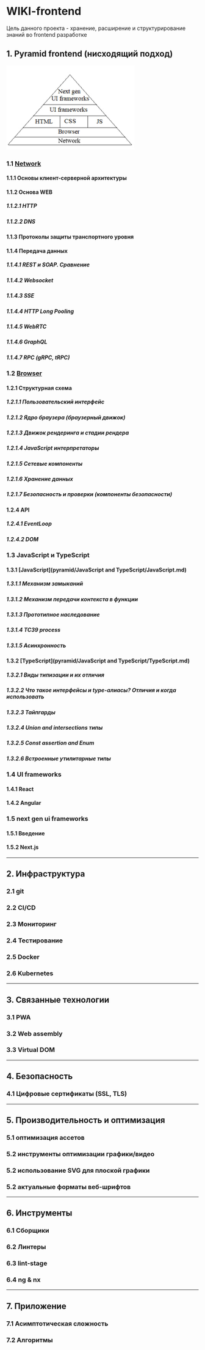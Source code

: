 # WIKI-frontend
Цель данного проекта - хранение, расширение и структурирование знаний во frontend разработке

## 1. Pyramid frontend (нисходящий подход)
![img_1.png](img_1.png)
### 1.1 [Network](pyramid/network/network.md)
#### 1.1.1 Основы клиент-серверной архитектуры
#### 1.1.2 Основа WEB
##### 1.1.2.1 HTTP
##### 1.1.2.2 DNS
#### 1.1.3 Протоколы защиты транспортного уровня
#### 1.1.4 Передача данных
##### 1.1.4.1 REST и SOAP. Сравнение
##### 1.1.4.2 Websocket
##### 1.1.4.3 SSE
##### 1.1.4.4 HTTP Long Pooling
##### 1.1.4.5 WebRTC
##### 1.1.4.6 GraphQL
##### 1.1.4.7 RPC (gRPC, tRPC)

### 1.2 [Browser](pyramid/browser/browser.md)
#### 1.2.1 Структурная схема
##### 1.2.1.1 Пользовательский интерфейс
##### 1.2.1.2 Ядро браузера (браузерный движок)
##### 1.2.1.3 Движок рендеринга и стадии рендера
##### 1.2.1.4 JavaScript интерпретаторы
##### 1.2.1.5 Сетевые компоненты
##### 1.2.1.6 Хранение данных
##### 1.2.1.7 Безопасность и проверки (компоненты безопасности)
#### 1.2.4 API
##### 1.2.4.1 EventLoop
##### 1.2.4.2 DOM

### 1.3 JavaScript и TypeScript
#### 1.3.1 [JavaScript](pyramid/JavaScript and TypeScript/JavaScript.md)
##### 1.3.1.1 Механизм замыканий
##### 1.3.1.2 Механизм передачи контекста в функции 
##### 1.3.1.3 Прототипное наследование
##### 1.3.1.4 TC39 process
##### 1.3.1.5 Асинхронность
#### 1.3.2 [TypeScript](pyramid/JavaScript and TypeScript/TypeScript.md)
##### 1.3.2.1 Виды типизации и их отличия
##### 1.3.2.2 Что такое интерфейсы и type-алиасы? Отличия и когда использовать
##### 1.3.2.3 Тайпгарды
##### 1.3.2.4 Union and intersections типы
##### 1.3.2.5 Const assertion and Enum
##### 1.3.2.6 Встроенные утилитарные типы

### 1.4 UI frameworks
#### 1.4.1 React
#### 1.4.2 Angular

### 1.5 next gen ui frameworks
#### 1.5.1 Введение
#### 1.5.2 Next.js

---

## 2. Инфраструктура
### 2.1 git 
### 2.2 CI/CD 
### 2.3 Мониторинг 
### 2.4 Тестирование 
### 2.5 Docker
### 2.6 Kubernetes

---

## 3. Связанные технологии
### 3.1 PWA
### 3.2 Web assembly
### 3.3 Virtual DOM

--- 

## 4. Безопасность
### 4.1 Цифровые сертификаты (SSL, TLS)

---

## 5. Производительность и оптимизация
### 5.1 оптимизация ассетов
### 5.2 инструменты оптимизации графики/видео
### 5.2 использование SVG для плоской графики
### 5.2 актуальные форматы веб-шрифтов

---

## 6. Инструменты
### 6.1 Сборщики
### 6.2 Линтеры
### 6.3 lint-stage
### 6.4 ng & nx

---

## 7. Приложение
### 7.1 Асимптотическая сложность
### 7.2 Алгоритмы